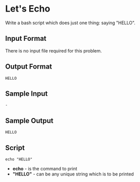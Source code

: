 #  Let's Echo
Write a bash script which does just one thing: saying "HELLO".

## Input Format

There is no input file required for this problem.

## Output Format

    HELLO

## Sample Input

    -

## Sample Output

    HELLO

## Script

    echo "HELLO"

* **echo** - is the command to print
* **"HELLO"** - can be any unique string which is to be printed